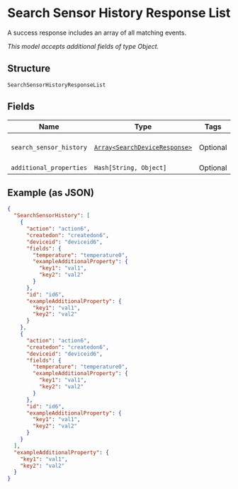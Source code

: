 
# Search Sensor History Response List

A success response includes an array of all matching events.

*This model accepts additional fields of type Object.*

## Structure

`SearchSensorHistoryResponseList`

## Fields

| Name | Type | Tags | Description |
|  --- | --- | --- | --- |
| `search_sensor_history` | [`Array<SearchDeviceResponse>`](../../doc/models/search-device-response.md) | Optional | **Constraints**: *Maximum Items*: `100` |
| `additional_properties` | `Hash[String, Object]` | Optional | - |

## Example (as JSON)

```json
{
  "SearchSensorHistory": [
    {
      "action": "action6",
      "createdon": "createdon6",
      "deviceid": "deviceid6",
      "fields": {
        "temperature": "temperature0",
        "exampleAdditionalProperty": {
          "key1": "val1",
          "key2": "val2"
        }
      },
      "id": "id6",
      "exampleAdditionalProperty": {
        "key1": "val1",
        "key2": "val2"
      }
    },
    {
      "action": "action6",
      "createdon": "createdon6",
      "deviceid": "deviceid6",
      "fields": {
        "temperature": "temperature0",
        "exampleAdditionalProperty": {
          "key1": "val1",
          "key2": "val2"
        }
      },
      "id": "id6",
      "exampleAdditionalProperty": {
        "key1": "val1",
        "key2": "val2"
      }
    }
  ],
  "exampleAdditionalProperty": {
    "key1": "val1",
    "key2": "val2"
  }
}
```

